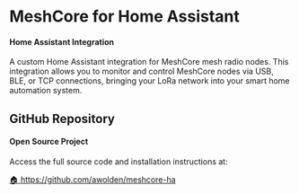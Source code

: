 # MeshCore for Home Assistant

<div class="section-divider">
  <div class="divider-line"></div>
</div>

<div class="simple-card">
  <h4>Home Assistant Integration</h4>
  <p>A custom Home Assistant integration for MeshCore mesh radio nodes. This integration allows you to monitor and control MeshCore nodes via USB, BLE, or TCP connections, bringing your LoRa network into your smart home automation system.</p>
</div>

<div class="section-divider">
  <div class="divider-line"></div>
</div>

## GitHub Repository

<div class="simple-card">
  <h4>Open Source Project</h4>
  <p>Access the full source code and installation instructions at:</p>
  <div class="repo-link">
    <a href="https://github.com/awolden/meshcore-ha" target="_blank" class="github-link">
      <span class="link-icon">🏠</span>
      <span class="link-text">https://github.com/awolden/meshcore-ha</span>
    </a>
  </div>
</div>

